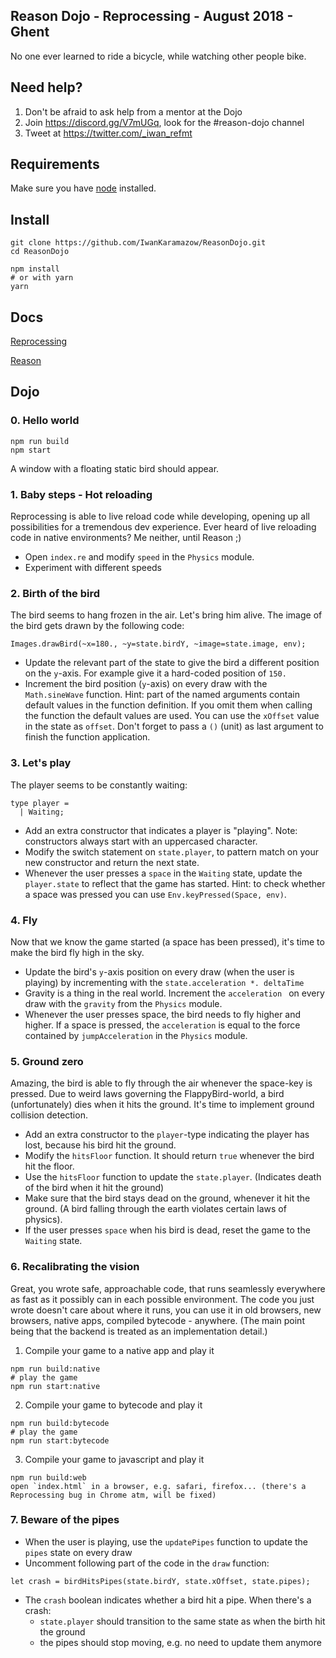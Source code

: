 Reason Dojo - Reprocessing - August 2018 - Ghent
---

No one ever learned to ride a bicycle, while watching other people bike.

## Need help?

1) Don't be afraid to ask help from a mentor at the Dojo
2) Join https://discord.gg/V7mUGq, look for the #reason-dojo channel
3) Tweet at https://twitter.com/_iwan_refmt

## Requirements

Make sure you have [node](https://nodejs.org/en/) installed.

## Install
```
git clone https://github.com/IwanKaramazow/ReasonDojo.git
cd ReasonDojo

npm install
# or with yarn
yarn
```

## Docs

[Reprocessing](https://schmavery.github.io/reprocessing/)

[Reason](https://reasonml.github.io/docs/en/quickstart-javascript.html)

## Dojo

### 0. Hello world

```
npm run build
npm start
```
A window with a floating static bird should appear.

### 1. Baby steps - Hot reloading

Reprocessing is able to live reload code while developing, opening up all possibilities for a tremendous dev experience. Ever heard of live reloading code in native environments? Me neither, until Reason ;)

* Open `index.re` and modify `speed` in the `Physics` module.
* Experiment with different speeds

### 2. Birth of the bird

The bird seems to hang frozen in the air. Let's bring him alive.
The image of the bird gets drawn by the following code:
```reason
Images.drawBird(~x=180., ~y=state.birdY, ~image=state.image, env);
```
* Update the relevant part of the state to give the bird a different position on the `y`-axis. For example give it a hard-coded position of `150.`
* Increment the bird position (`y`-axis) on every draw with the `Math.sineWave` function. Hint: part of the named arguments contain default values in the function definition. If you omit them when calling the function the default values are used. You can use the `xOffset` value in the state as `offset`. Don't forget to pass a `()` (unit) as last argument to finish the function application.

### 3. Let's play

The player seems to be constantly waiting:
```reason
type player =
  | Waiting;
```
* Add an extra constructor that indicates a player is "playing". Note: constructors always start with an uppercased character.
* Modify the switch statement on `state.player`, to pattern match on your new constructor and return the next state.
* Whenever the user presses a `space` in the `Waiting` state, update the `player.state` to reflect that the game has started. Hint: to check whether a space was pressed you can use `Env.keyPressed(Space, env)`.

### 4. Fly

Now that we know the game started (a space has been pressed), it's time to make the bird fly high in the sky.

* Update the bird's `y`-axis position on every draw (when the user is playing) by incrementing with the `state.acceleration *. deltaTime`
* Gravity is a thing in the real world. Increment the `acceleration ` on every draw with the `gravity` from the `Physics` module.
* Whenever the user presses space, the bird needs to fly higher and higher. If a space is pressed, the `acceleration` is equal to the force contained by `jumpAcceleration`  in the `Physics` module.

### 5. Ground zero

Amazing, the bird is able to fly through the air whenever the space-key is pressed. Due to weird laws governing the FlappyBird-world, a bird (unfortunately) dies when it hits the ground. It's time to implement ground collision detection.

* Add an extra constructor to the `player`-type indicating the player has lost, because his bird hit the ground.
* Modify the `hitsFloor` function. It should return `true` whenever the bird hit the floor.
* Use the `hitsFloor` function to update the `state.player`. (Indicates death of the bird when it hit the ground)
* Make sure that the bird stays dead on the ground, whenever it hit the ground. (A bird falling through the earth violates certain laws of physics).
* If the user presses `space` when his bird is dead, reset the game to the `Waiting` state.

### 6. Recalibrating the vision

Great, you wrote safe, approachable code, that runs seamlessly everywhere as fast as it possibly can in each possible environment. The code you just wrote doesn't care about where it runs, you can use it in old browsers, new browsers, native apps, compiled bytecode - anywhere. (The main point being that the backend is treated as an implementation detail.)

1. Compile your game to a native app and play it
```
npm run build:native
# play the game
npm run start:native
```

2. Compile your game to bytecode and play it
```
npm run build:bytecode
# play the game
npm run start:bytecode
```

3. Compile your game to javascript and play it
```
npm run build:web
open `index.html` in a browser, e.g. safari, firefox... (there's a Reprocessing bug in Chrome atm, will be fixed)
```

### 7. Beware of the pipes

* When the user is playing, use the `updatePipes` function to update the `pipes` state on every draw
* Uncomment following part of the code in the `draw`  function:
```reason
let crash = birdHitsPipes(state.birdY, state.xOffset, state.pipes);
```
* The `crash` boolean indicates whether a bird hit a pipe. When there's a crash:
  - `state.player` should transition to the same state as when the birth hit the ground
  - the pipes should stop moving, e.g. no need to update them anymore
